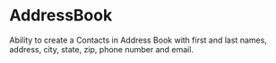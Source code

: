 # AddressBook
Ability to create a Contacts in Address Book with first and last names, address, city, state, zip, phone number and email.
